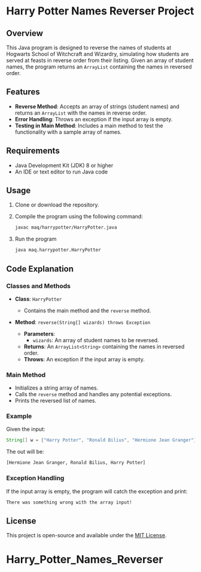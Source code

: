 # Harry Potter Names Reverser Project

## Overview

This Java program is designed to reverse the names of students at Hogwarts School of Witchcraft and Wizardry, simulating how students are served at feasts in reverse order from their listing. Given an array of student names, the program returns an `ArrayList` containing the names in reversed order.

## Features

- **Reverse Method**: Accepts an array of strings (student names) and returns an `ArrayList` with the names in reverse order.
- **Error Handling**: Throws an exception if the input array is empty.
- **Testing in Main Method**: Includes a main method to test the functionality with a sample array of names.

## Requirements

- Java Development Kit (JDK) 8 or higher
- An IDE or text editor to run Java code

## Usage

1. Clone or download the repository.
2. Compile the program using the following command:

   ```bash
   javac maq/harrypotter/HarryPotter.java
   ```

3. Run the program

   ```bash
   java maq.harrypotter.HarryPotter
   ```

## Code Explanation

### Classes and Methods

- **Class**: `HarryPotter`

  - Contains the main method and the `reverse` method.

- **Method**: `reverse(String[] wizards) throws Exception`
  - **Parameters**:
    - `wizards`: An array of student names to be reversed.
  - **Returns**: An `ArrayList<String>` containing the names in reversed order.
  - **Throws**: An exception if the input array is empty.

### Main Method

- Initializes a string array of names.
- Calls the `reverse` method and handles any potential exceptions.
- Prints the reversed list of names.

### Example

Given the input:

```java
String[] w = {"Harry Potter", "Ronald Bilius", "Hermione Jean Granger"};
```

The out will be:

```bash
[Hermione Jean Granger, Ronald Bilius, Harry Potter]
```

### Exception Handling

If the input array is empty, the program will catch the exception and print:

```bash
There was something wrong with the array input!
```

## License

This project is open-source and available under the [MIT License](LICENSE).
# Harry_Potter_Names_Reverser
